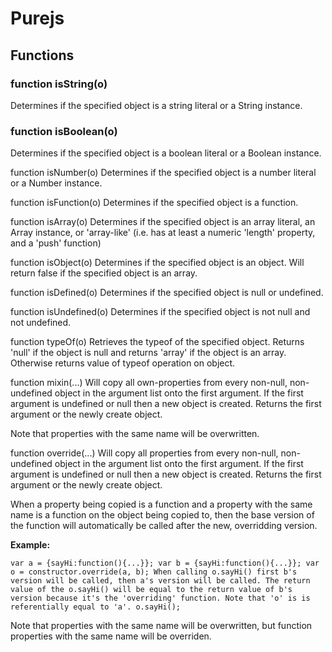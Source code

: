Purejs
====================

Functions
---------------------

### function isString(o)
 Determines if the specified object is a string literal or a String instance.

### function isBoolean(o)
 Determines if the specified object is a boolean literal or a Boolean instance.

function isNumber(o)
 Determines if the specified object is a number literal or a Number instance.

function isFunction(o)
 Determines if the specified object is a function.

function isArray(o)
 Determines if the specified object is an array literal, an Array instance, or 'array-like' (i.e. has at least a numeric 'length' property, and a 'push' function)

function isObject(o)
 Determines if the specified object is an object. Will return false if the specified object is an array.

function isDefined(o)
 Determines if the specified object is null or undefined.

function isUndefined(o)
 Determines if the specified object is not null and not undefined.

function typeOf(o)
 Retrieves the typeof of the specified object. Returns 'null' if the object is null and returns 'array' if the object is an array. Otherwise returns value of typeof operation on object.

function mixin(...)
 Will copy all own-properties from every non-null, non-undefined object
 in the argument list onto the first argument. If the first
 argument is undefined or null then a new object is created.
 Returns the first argument or the newly create object.

 Note that properties with the same name will be overwritten.

function override(...)
 Will copy all properties from every non-null, non-undefined object
 in the argument list onto the first argument. If the first
 argument is undefined or null then a new object is created.
 Returns the first argument or the newly create object.

 When a property being copied is a function and a property
 with the same name is a function on the object being copied
 to, then the base version of the function will automatically
 be called after the new, overridding version.

 **Example:**

 `var a = {sayHi:function(){...}};
 var b = {sayHi:function(){...}};
 var o = constructor.override(a, b);
  When calling o.sayHi() first b's version will be called,
  then a's version will be called. The return value of the
  o.sayHi() will be equal to the return value of b's version
  because it's the 'overriding' function. Note that 'o' is
  is referentially equal to 'a'.
 o.sayHi();`

 Note that properties with the same name will be overwritten,
 but function properties with the same name will be overriden.
